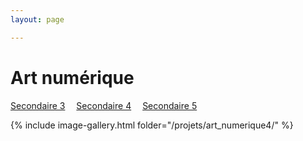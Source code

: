 ```yaml
---
layout: page 

---
```


<h1>Art numérique</h1>

[Secondaire 3](../Art_numerique/)&emsp; [Secondaire 4](../Art_numerique4/)&emsp; [Secondaire 5](../Art_numerique5/)

{% include image-gallery.html folder="/projets/art_numerique4/" %} 
